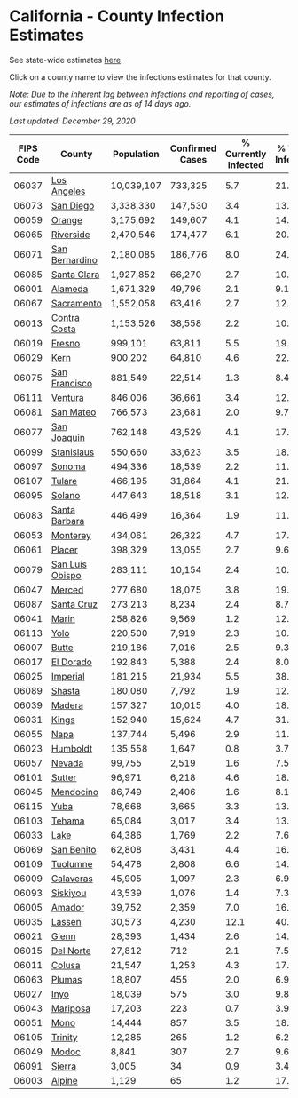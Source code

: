 # California - County Infection Estimates

See state-wide estimates [here](/infections/us-ca).

Click on a county name to view the infections estimates for that county.

*Note: Due to the inherent lag between infections and reporting of cases, our estimates of infections are as of 14 days ago.*

*Last updated: December 29, 2020*

|   FIPS Code |                             County |   Population |   Confirmed Cases |   % Currently Infected |   % Total Infected |
|-------------|------------------------------------|--------------|-------------------|------------------------|--------------------|
|       06037 |         [Los Angeles](los-angeles) |   10,039,107 |           733,325 |                    5.7 |               21.9 |
|       06073 |             [San Diego](san-diego) |    3,338,330 |           147,530 |                    3.4 |               13.0 |
|       06059 |                   [Orange](orange) |    3,175,692 |           149,607 |                    4.1 |               14.0 |
|       06065 |             [Riverside](riverside) |    2,470,546 |           174,477 |                    6.1 |               20.6 |
|       06071 |   [San Bernardino](san-bernardino) |    2,180,085 |           186,776 |                    8.0 |               24.9 |
|       06085 |         [Santa Clara](santa-clara) |    1,927,852 |            66,270 |                    2.7 |               10.3 |
|       06001 |                 [Alameda](alameda) |    1,671,329 |            49,796 |                    2.1 |                9.1 |
|       06067 |           [Sacramento](sacramento) |    1,552,058 |            63,416 |                    2.7 |               12.0 |
|       06013 |       [Contra Costa](contra-costa) |    1,153,526 |            38,558 |                    2.2 |               10.1 |
|       06019 |                   [Fresno](fresno) |      999,101 |            63,811 |                    5.5 |               19.2 |
|       06029 |                       [Kern](kern) |      900,202 |            64,810 |                    4.6 |               22.0 |
|       06075 |     [San Francisco](san-francisco) |      881,549 |            22,514 |                    1.3 |                8.4 |
|       06111 |                 [Ventura](ventura) |      846,006 |            36,661 |                    3.4 |               12.6 |
|       06081 |             [San Mateo](san-mateo) |      766,573 |            23,681 |                    2.0 |                9.7 |
|       06077 |         [San Joaquin](san-joaquin) |      762,148 |            43,529 |                    4.1 |               17.2 |
|       06099 |           [Stanislaus](stanislaus) |      550,660 |            33,623 |                    3.5 |               18.5 |
|       06097 |                   [Sonoma](sonoma) |      494,336 |            18,539 |                    2.2 |               11.1 |
|       06107 |                   [Tulare](tulare) |      466,195 |            31,864 |                    4.1 |               21.2 |
|       06095 |                   [Solano](solano) |      447,643 |            18,518 |                    3.1 |               12.0 |
|       06083 |     [Santa Barbara](santa-barbara) |      446,499 |            16,364 |                    1.9 |               11.7 |
|       06053 |               [Monterey](monterey) |      434,061 |            26,322 |                    4.7 |               17.7 |
|       06061 |                   [Placer](placer) |      398,329 |            13,055 |                    2.7 |                9.6 |
|       06079 | [San Luis Obispo](san-luis-obispo) |      283,111 |            10,154 |                    2.4 |               10.5 |
|       06047 |                   [Merced](merced) |      277,680 |            18,075 |                    3.8 |               19.9 |
|       06087 |           [Santa Cruz](santa-cruz) |      273,213 |             8,234 |                    2.4 |                8.7 |
|       06041 |                     [Marin](marin) |      258,826 |             9,569 |                    1.2 |               12.4 |
|       06113 |                       [Yolo](yolo) |      220,500 |             7,919 |                    2.3 |               10.7 |
|       06007 |                     [Butte](butte) |      219,186 |             7,016 |                    2.5 |                9.3 |
|       06017 |             [El Dorado](el-dorado) |      192,843 |             5,388 |                    2.4 |                8.0 |
|       06025 |               [Imperial](imperial) |      181,215 |            21,934 |                    5.5 |               38.7 |
|       06089 |                   [Shasta](shasta) |      180,080 |             7,792 |                    1.9 |               12.1 |
|       06039 |                   [Madera](madera) |      157,327 |            10,015 |                    4.0 |               18.8 |
|       06031 |                     [Kings](kings) |      152,940 |            15,624 |                    4.7 |               31.2 |
|       06055 |                       [Napa](napa) |      137,744 |             5,496 |                    2.9 |               11.6 |
|       06023 |               [Humboldt](humboldt) |      135,558 |             1,647 |                    0.8 |                3.7 |
|       06057 |                   [Nevada](nevada) |       99,755 |             2,519 |                    1.6 |                7.5 |
|       06101 |                   [Sutter](sutter) |       96,971 |             6,218 |                    4.6 |               18.7 |
|       06045 |             [Mendocino](mendocino) |       86,749 |             2,406 |                    1.6 |                8.1 |
|       06115 |                       [Yuba](yuba) |       78,668 |             3,665 |                    3.3 |               13.7 |
|       06103 |                   [Tehama](tehama) |       65,084 |             3,017 |                    3.4 |               13.1 |
|       06033 |                       [Lake](lake) |       64,386 |             1,769 |                    2.2 |                7.6 |
|       06069 |           [San Benito](san-benito) |       62,808 |             3,431 |                    4.4 |               16.2 |
|       06109 |               [Tuolumne](tuolumne) |       54,478 |             2,808 |                    6.6 |               14.3 |
|       06009 |             [Calaveras](calaveras) |       45,905 |             1,097 |                    2.3 |                6.9 |
|       06093 |               [Siskiyou](siskiyou) |       43,539 |             1,076 |                    1.4 |                7.3 |
|       06005 |                   [Amador](amador) |       39,752 |             2,359 |                    7.0 |               16.3 |
|       06035 |                   [Lassen](lassen) |       30,573 |             4,230 |                   12.1 |               40.9 |
|       06021 |                     [Glenn](glenn) |       28,393 |             1,434 |                    2.6 |               14.9 |
|       06015 |             [Del Norte](del-norte) |       27,812 |               712 |                    2.1 |                7.5 |
|       06011 |                   [Colusa](colusa) |       21,547 |             1,253 |                    4.3 |               17.5 |
|       06063 |                   [Plumas](plumas) |       18,807 |               455 |                    2.0 |                6.9 |
|       06027 |                       [Inyo](inyo) |       18,039 |               575 |                    3.0 |                9.8 |
|       06043 |               [Mariposa](mariposa) |       17,203 |               223 |                    0.7 |                3.9 |
|       06051 |                       [Mono](mono) |       14,444 |               857 |                    3.5 |               18.1 |
|       06105 |                 [Trinity](trinity) |       12,285 |               265 |                    1.2 |                6.2 |
|       06049 |                     [Modoc](modoc) |        8,841 |               307 |                    2.7 |                9.6 |
|       06091 |                   [Sierra](sierra) |        3,005 |                34 |                    0.9 |                3.4 |
|       06003 |                   [Alpine](alpine) |        1,129 |                65 |                    1.2 |               17.4 |